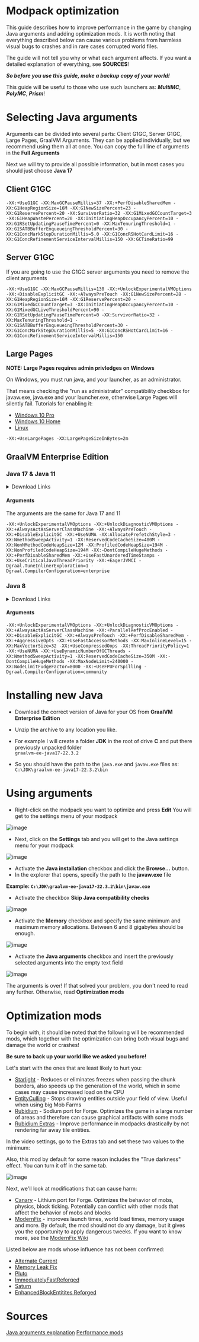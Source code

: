 # Modpack optimization
This guide describes how to improve performance in the game by changing Java arguments and adding optimization mods.
It is worth noting that everything described below can cause various problems from harmless visual bugs to crashes and in rare cases corrupted world files. 

The guide will not tell you why or what each argument affects. If you want a detailed explanation of everything, see **SOURCES**!

_**So before you use this guide, make a backup copy of your world!**_

This guide will be useful to those who use such launchers as: _**MultiMC**_, _**PolyMC**_, _**Prism**_!
# Selecting Java arguments
Arguments can be divided into several parts: Client G1GC, Server G1GC, Large Pages, GraalVM Arguments. They can be applied individually, but we recommend using them all at once.
You can copy the full line of arguments in the **Full Arguments**

Next we will try to provide all possible information, but in most cases you should just choose **Java 17**
## Client G1GC
```
-XX:+UseG1GC -XX:MaxGCPauseMillis=37 -XX:+PerfDisableSharedMem -XX:G1HeapRegionSize=16M -XX:G1NewSizePercent=23 -XX:G1ReservePercent=20 -XX:SurvivorRatio=32 -XX:G1MixedGCCountTarget=3 -XX:G1HeapWastePercent=20 -XX:InitiatingHeapOccupancyPercent=10 -XX:G1RSetUpdatingPauseTimePercent=0 -XX:MaxTenuringThreshold=1 -XX:G1SATBBufferEnqueueingThresholdPercent=30 -XX:G1ConcMarkStepDurationMillis=5.0 -XX:G1ConcRSHotCardLimit=16 -XX:G1ConcRefinementServiceIntervalMillis=150 -XX:GCTimeRatio=99
```

## Server G1GC
If you are going to use the G1GC server arguments you need to remove the client arguments
```
-XX:+UseG1GC -XX:MaxGCPauseMillis=130 -XX:+UnlockExperimentalVMOptions -XX:+DisableExplicitGC -XX:+AlwaysPreTouch -XX:G1NewSizePercent=28 -XX:G1HeapRegionSize=16M -XX:G1ReservePercent=20 -XX:G1MixedGCCountTarget=3 -XX:InitiatingHeapOccupancyPercent=10 -XX:G1MixedGCLiveThresholdPercent=90 -XX:G1RSetUpdatingPauseTimePercent=0 -XX:SurvivorRatio=32 -XX:MaxTenuringThreshold=1 -XX:G1SATBBufferEnqueueingThresholdPercent=30 -XX:G1ConcMarkStepDurationMillis=5 -XX:G1ConcRSHotCardLimit=16 -XX:G1ConcRefinementServiceIntervalMillis=150
```

## Large Pages
**NOTE: Large Pages requires admin privledges on Windows**

On Windows, you must run java, and your launcher, as an administrator. 

That means checking the "run as administrator" compatibility checkbox for javaw.exe, java.exe and your launcher.exe, otherwise Large Pages will silently fail.
Tutorials for enabling it:
* [Windows 10 Pro](https://www.chaoticafractals.com/manual/getting-started/enabling-large-page-support-windows)
* [Windows 10 Home](https://awesomeprojectsxyz.blogspot.com/2017/11/windows-10-home-how-to-enable-lock.html?m=1)
* [Linux](https://kstefanj.github.io/2021/05/19/large-pages-and-java.html)
```
-XX:+UseLargePages -XX:LargePageSizeInBytes=2m
```

## GraalVM Enterprise Edition
### Java 17 & Java 11
<details>
  <summary>Download Links</summary>
Java 17 Links
  
- [Windows AMD64 (64-bit)](https://oca.opensource.oracle.com/gds/GRAALVM_EE_JAVA17_22_3_1/graalvm-ee-java17-windows-amd64-22.3.1.zip)
- [Linux AMD64 (64-bit)](https://oca.opensource.oracle.com/gds/GRAALVM_EE_JAVA17_22_3_1/graalvm-ee-java17-linux-amd64-22.3.1.tar.gz)
- [Linux AARCH64 (ARM 64-bit)](https://oca.opensource.oracle.com/gds/GRAALVM_EE_JAVA17_22_3_1/graalvm-ee-java17-linux-aarch64-22.3.1.tar.gz)
- [Mac AMD64 (64-bit)](https://oca.opensource.oracle.com/gds/GRAALVM_EE_JAVA17_22_3_1/graalvm-ee-java17-darwin-amd64-22.3.1.tar.gz)

Java 11 Links

* [Windows AMD64 (64-bit)](https://oca.opensource.oracle.com/gds/GRAALVM_EE_JAVA11_22_3_1/graalvm-ee-java11-windows-amd64-22.3.1.zip)
* [Linux AMD64 (64-bit)](https://oca.opensource.oracle.com/gds/GRAALVM_EE_JAVA11_22_3_1/graalvm-ee-java11-linux-amd64-22.3.1.tar.gz)
* [Linux AARCH64 (ARM 64-bit)](https://oca.opensource.oracle.com/gds/GRAALVM_EE_JAVA11_22_3_1/graalvm-ee-java11-linux-aarch64-22.3.1.tar.gz)
* [Mac AMD64 (64-bit)](https://oca.opensource.oracle.com/gds/GRAALVM_EE_JAVA11_22_3_1/graalvm-ee-java11-darwin-amd64-22.3.1.tar.gz)
</details>

#### Arguments
The arguments are the same for Java 17 and 11
```
-XX:+UnlockExperimentalVMOptions -XX:+UnlockDiagnosticVMOptions -XX:+AlwaysActAsServerClassMachine -XX:+AlwaysPreTouch -XX:+DisableExplicitGC -XX:+UseNUMA -XX:AllocatePrefetchStyle=3 -XX:NmethodSweepActivity=1 -XX:ReservedCodeCacheSize=400M -XX:NonNMethodCodeHeapSize=12M -XX:ProfiledCodeHeapSize=194M -XX:NonProfiledCodeHeapSize=194M -XX:-DontCompileHugeMethods -XX:+PerfDisableSharedMem -XX:+UseFastUnorderedTimeStamps -XX:+UseCriticalJavaThreadPriority -XX:+EagerJVMCI -Dgraal.TuneInlinerExploration=1 -Dgraal.CompilerConfiguration=enterprise
```
### Java 8
<details>
  <summary>Download Links</summary>
  
* [Windows AMD64 (64-bit)](https://oca.opensource.oracle.com/gds/GRAALVM_EE_JAVA8_21_3_5/graalvm-ee-java8-windows-amd64-21.3.5.zip)
* [Linux AMD64 (64-bit)](https://oca.opensource.oracle.com/gds/GRAALVM_EE_JAVA8_21_3_5/graalvm-ee-java8-linux-amd64-21.3.5.tar.gz)
* [Mac AMD64 (64-bit)](https://oca.opensource.oracle.com/gds/GRAALVM_EE_JAVA8_21_3_5/graalvm-ee-java8-darwin-amd64-21.3.5.tar.gz)

</details>

#### Arguments
```
-XX:+UnlockExperimentalVMOptions -XX:+UnlockDiagnosticVMOptions -XX:+AlwaysActAsServerClassMachine -XX:+ParallelRefProcEnabled -XX:+DisableExplicitGC -XX:+AlwaysPreTouch -XX:+PerfDisableSharedMem -XX:+AggressiveOpts -XX:+UseFastAccessorMethods -XX:MaxInlineLevel=15 -XX:MaxVectorSize=32 -XX:+UseCompressedOops -XX:ThreadPriorityPolicy=1 -XX:+UseNUMA -XX:+UseDynamicNumberOfGCThreads -XX:NmethodSweepActivity=1 -XX:ReservedCodeCacheSize=350M -XX:-DontCompileHugeMethods -XX:MaxNodeLimit=240000 -XX:NodeLimitFudgeFactor=8000 -XX:+UseFPUForSpilling -Dgraal.CompilerConfiguration=community
```
# Installing new Java
* Download the correct version of Java for your OS from **GraalVM Enterprise Edition**

* Unzip the archive to any location you like.

* For example I will create a folder **JDK** in the root of drive **C** and put there previously unpacked folder<br> `graalvm-ee-java17-22.3.2`

* So you should have the path to the `java.exe` and `javaw.exe` files as: <br>`C:\JDK\graalvm-ee-java17-22.3.2\bin`

# Using arguments

* Right-click on the modpack you want to optimize and press **Edit** You will get to the settings menu of your modpack

![image](https://github.com/mllightitup/useful_things/assets/43480503/41894862-692c-4d4b-8155-3d6ca3930609)

* Next, click on the **Settings** tab and you will get to the Java settings menu for your modpack

![image](https://github.com/mllightitup/useful_things/assets/43480503/8b4a9b30-563e-4b12-b3ad-a2db31a1fea9)

* Activate the **Java installation** checkbox and click the **Browse...** button.
* In the explorer that opens, specify the path to the **javaw.exe** file

**Example: `C:\JDK\graalvm-ee-java17-22.3.2\bin\javaw.exe`**

* Activate the checkbox **Skip Java compatibility checks**

![image](https://github.com/mllightitup/useful_things/assets/43480503/05c3668a-eb0b-40ff-9a22-2e2de9037040)

* Activate the **Memory** checkbox and specify the same minimum and maximum memory allocations. Between 6 and 8 gigabytes should be enough.

![image](https://github.com/mllightitup/useful_things/assets/43480503/c5f73851-0787-4c42-90fa-7ad6aa561055)

* Activate the **Java arguments** checkbox and insert the previously selected arguments into the empty text field

![image](https://github.com/mllightitup/useful_things/assets/43480503/60bb066f-5df8-4878-b8cf-2bc58ec5fada)

The arguments is over! If that solved your problem, you don't need to read any further. Otherwise, read **Optimization mods**

# Optimization mods
To begin with, it should be noted that the following will be recommended mods, which together with the optimization can bring both visual bugs and damage the world or crashes!

**Be sure to back up your world like we asked you before!**

Let's start with the ones that are least likely to hurt you:

* [Starlight](https://modrinth.com/mod/starlight-forge) - Reduces or eliminates freezes when passing the chunk borders, also speeds up the generation of the world, which in some cases may cause increased load on the CPU
* [EntityCulling](https://modrinth.com/mod/entityculling/versions?l=forge) - Stops drawing entities outside your field of view. Useful when using big Mob Farms
* [Rubidium](https://modrinth.com/mod/rubidium) - Sodium port for Forge. Optimizes the game in a large number of areas and therefore can cause graphical artifacts with some mods
* [Rubidium Extras](https://www.curseforge.com/minecraft/mc-mods/magnesium-extras) - Improve performance in modpacks drastically by not rendering far away tile entities.

In the video settings, go to the Extras tab and set these two values to the minimum:

Also, this mod by default for some reason includes the "True darkness" effect. You can turn it off in the same tab.

![image](https://github.com/mllightitup/useful_things/assets/43480503/be0bd84d-ebac-4063-858c-94504afecc09)

Next, we'll look at modifications that can cause harm:
* [Canary](https://www.curseforge.com/minecraft/mc-mods/magnesium-extras) - Lithium port for Forge. Optimizes the behavior of mobs, physics, block ticking. Potentially can conflict with other mods that affect the behavior of mobs and blocks
* [ModernFix](https://modrinth.com/mod/modernfix/versions?l=forge) - improves launch times, world load times, memory usage and more. By default, the mod should not do any damage, but it gives you the opportunity to apply dangerous tweeks. If you want to know more, see the [ModernFix Wiki](https://github.com/embeddedt/ModernFix/wiki/Summary-of-Patches)

Listed below are mods whose influence has not been confirmed:
* [Alternate Current](https://modrinth.com/mod/alternate-current/versions?l=forge)
* [Memory Leak Fix](https://modrinth.com/mod/memoryleakfix/versions?l=forge)
* [Pluto](https://modrinth.com/mod/pluto)
* [ImmeduatelyFastReforged](https://modrinth.com/mod/immediatelyfast-reforged)
* [Saturn](https://modrinth.com/mod/saturn)
* [EnhancedBlockEntitites Reforged](https://www.curseforge.com/minecraft/mc-mods/enhanced-block-entities-reforged-unofficial)

# Sources
[Java arguments explanation](https://github.com/brucethemoose/Minecraft-Performance-Flags-Benchmarks)
[Performance mods](https://github.com/TheUsefulLists/UsefulMods)
